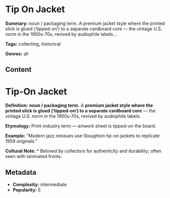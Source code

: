 # Tip On Jacket

**Summary:** noun / packaging term. A premium jacket style where the printed slick is glued (‘tipped-on’) to a separate cardboard core — the vintage U.S. norm in the 1950s-70s, revived by audiophile labels...

**Tags:** collecting, historical

**Genres:** all

## Content

# Tip-On Jacket

**Definition:** **noun / packaging term.** A **premium jacket style where the printed slick is glued (‘tipped-on’) to a separate cardboard core** — the vintage U.S. norm in the 1950s-70s, revived by audiophile labels.

**Etymology:** Print-industry term — artwork sheet is *tipped-on* the board.

**Example:** “Modern jazz reissues use Stoughton tip-on jackets to replicate 1959 originals.”

**Cultural Note:** * Beloved by collectors for authenticity and durability; often seen with laminated fronts.

## Metadata

- **Complexity:** intermediate
- **Popularity:** 5
